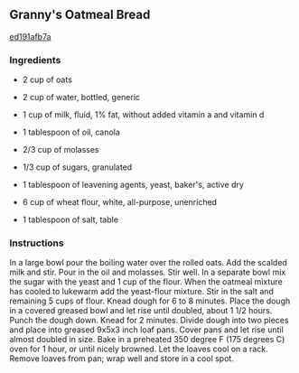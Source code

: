 ## Granny's Oatmeal Bread

[ed191afb7a](http://allrecipes.com/recipe/grannys-oatmeal-bread/)

### Ingredients

 - 2 cup of oats

 - 2 cup of water, bottled, generic

 - 1 cup of milk, fluid, 1% fat, without added vitamin a and vitamin d

 - 1 tablespoon of oil, canola

 - 2/3 cup of molasses

 - 1/3 cup of sugars, granulated

 - 1 tablespoon of leavening agents, yeast, baker's, active dry

 - 6 cup of wheat flour, white, all-purpose, unenriched

 - 1 tablespoon of salt, table

### Instructions

In a large bowl pour the boiling water over the rolled oats. Add the scalded milk and stir. Pour in the oil and molasses. Stir well. In a separate bowl mix the sugar with the yeast and 1 cup of the flour. When the oatmeal mixture has cooled to lukewarm add the yeast-flour mixture. Stir in the salt and remaining 5 cups of flour. Knead dough for 6 to 8 minutes. Place the dough in a covered greased bowl and let rise until doubled, about 1 1/2 hours. Punch the dough down. Knead for 2 minutes. Divide dough into two pieces and place into greased 9x5x3 inch loaf pans. Cover pans and let rise until almost doubled in size. Bake in a preheated 350 degree F (175 degrees C) oven for 1 hour, or until nicely browned. Let the loaves cool on a rack. Remove loaves from pan; wrap well and store in a cool spot.